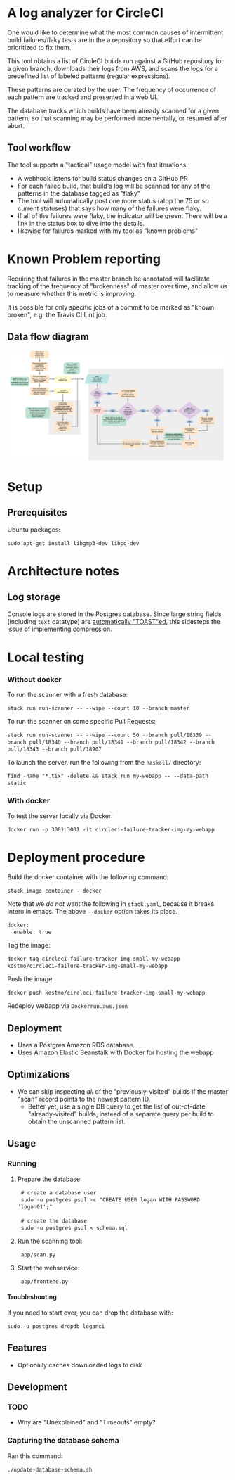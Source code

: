 # A log analyzer for CircleCI

One would like to determine what the most common causes of intermittent build
failures/flaky tests are in the a repository so that effort can be prioritized
to fix them.

This tool obtains a list of CircleCI builds run against a GitHub repository for
a given branch, downloads their logs from AWS, and scans the logs for a
predefined list of labeled patterns (regular expressions).

These patterns are curated by the user.  The frequency of occurrence of each
pattern are tracked and presented in a web UI.

The database tracks which builds have been already scanned for a given pattern,
so that scanning may be performed incrementally, or resumed after abort.

## Tool workflow

The tool supports a "tactical" usage model with fast iterations.

* A webhook listens for build status changes on a GitHub PR
* For each failed build, that build's log will be scanned for any of the patterns in the database tagged as "flaky"
* The tool will automatically post one more status (atop the 75 or so current statuses) that says how many of the failures were flaky.
* If all of the failures were flaky, the indicator will be green.  There will be a link in the status box to dive into the details.
* likewise for failures marked with my tool as "known problems"

# Known Problem reporting

Requiring that failures in the master branch be annotated will facilitate tracking of the frequency of "brokenness" of master over time, and allow us to measure whether this metric is improving.

It is possible for only specific jobs of a commit to be marked as "known broken", e.g. the Travis CI Lint job.

## Data flow diagram

![flow diagram](docs/data-flow.svg)

# Setup

## Prerequisites

Ubuntu packages:

    sudo apt-get install libgmp3-dev libpq-dev


Architecture notes
=============

Log storage
-----------

Console logs are stored in the Postgres database. Since large string fields (including `text` datatype)
are [automatically "TOAST"ed](https://stackoverflow.com/a/3801515/105137), this sidesteps the issue
of implementing compression.


Local testing
===========

### Without docker

To run the scanner with a fresh database:

    stack run run-scanner -- --wipe --count 10 --branch master


To run the scanner on some specific Pull Requests:

    stack run run-scanner -- --wipe --count 50 --branch pull/18339 --branch pull/18340 --branch pull/18341 --branch pull/18342 --branch pull/18343 --branch pull/18907


To launch the server, run the following from the `haskell/` directory:

    find -name "*.tix" -delete && stack run my-webapp -- --data-path static


### With docker

To test the server locally via Docker:

    docker run -p 3001:3001 -it circleci-failure-tracker-img-my-webapp


Deployment procedure
===========

Build the docker container with the following command:

    stack image container --docker


Note that we *do not* want the following in `stack.yaml`, because it breaks Intero in emacs.  The above `--docker` option takes its place.

    docker:
      enable: true

Tag the image:

    docker tag circleci-failure-tracker-img-small-my-webapp kostmo/circleci-failure-tracker-img-small-my-webapp

Push the image:

    docker push kostmo/circleci-failure-tracker-img-small-my-webapp

Redeploy webapp via `Dockerrun.aws.json`


Deployment
-------------

* Uses a Postgres Amazon RDS database.
* Uses Amazon Elastic Beanstalk with Docker for hosting the webapp


Optimizations
-------------

* We can skip inspecting *all* of the "previously-visited" builds if the master "scan" record points to the newest pattern ID.
    * Better yet, use a single DB query to get the list of out-of-date "already-visited" builds, instead of a separate query per build to obtain the unscanned pattern list.


## Usage

### Running

1. Prepare the database

        # create a database user
        sudo -u postgres psql -c "CREATE USER logan WITH PASSWORD 'logan01';"

        # create the database
        sudo -u postgres psql < schema.sql

2. Run the scanning tool:

        app/scan.py

3. Start the webservice:

        app/frontend.py

#### Troubleshooting

If you need to start over, you can drop the database with:

    sudo -u postgres dropdb loganci

## Features

* Optionally caches downloaded logs to disk


## Development

### TODO

* Why are "Unexplained" and "Timeouts" empty?

### Capturing the database schema

Ran this command:

    ./update-database-schema.sh
